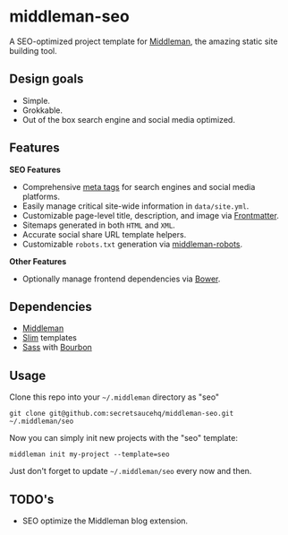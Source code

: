 # middleman-seo
A SEO-optimized project template for [Middleman](http://middlemanapp.com), the amazing static site building tool.

## Design goals
- Simple.
- Grokkable.
- Out of the box search engine and social media optimized.

## Features
__SEO Features__
- Comprehensive [meta tags](secretsaucehq.com/blog/social-media/the-ultimate-guide-to-social-media-meta-tags/) for search engines and social media platforms.
- Easily manage critical site-wide information in `data/site.yml`.
- Customizable page-level title, description, and image via [Frontmatter](https://middlemanapp.com/basics/frontmatter/).
- Sitemaps generated in both `HTML` and `XML`.
- Accurate social share URL template helpers.
- Customizable `robots.txt` generation via [middleman-robots](http://github.com/yterajima/middleman-robots).

__Other Features__
- Optionally manage frontend dependencies via [Bower](http://bower.io).

## Dependencies

- [Middleman](http://middlemanapp.com)
- [Slim](http://slim-lang.com/) templates
- [Sass](http://sass-lang.com/) with [Bourbon](http://bourbon.io/)

## Usage
Clone this repo into your `~/.middleman` directory as "seo"

`git clone git@github.com:secretsaucehq/middleman-seo.git ~/.middleman/seo`

Now you can simply init new projects with the "seo" template:

`middleman init my-project --template=seo `

Just don't forget to update `~/.middleman/seo` every now and then.

## TODO's
- SEO optimize the Middleman blog extension.
